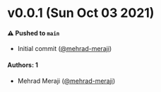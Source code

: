 # v0.0.1 (Sun Oct 03 2021)

#### ⚠️ Pushed to `main`

- Initial commit ([@mehrad-meraji](https://github.com/mehrad-meraji))

#### Authors: 1

- Mehrad Meraji ([@mehrad-meraji](https://github.com/mehrad-meraji))

